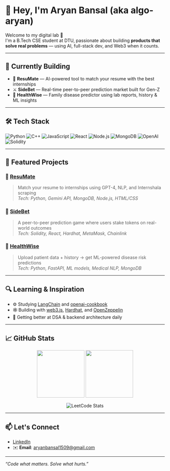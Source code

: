 # 👋 Hey, I'm Aryan Bansal (aka algo-aryan)

Welcome to my digital lab 🧪  
I'm a B.Tech CSE student at DTU, passionate about building **products that solve real problems** — using AI, full-stack dev, and Web3 when it counts.

---

## 🧠 Currently Building

- 🤖 **ResuMate** — AI-powered tool to match your resume with the best internships  
- ⚔️ **SideBet** — Real-time peer-to-peer prediction market built for Gen-Z  
- 🧬 **HealthWise** — Family disease predictor using lab reports, history & ML insights

---

## 🛠️ Tech Stack

![Python](https://img.shields.io/badge/Python-3776AB?style=flat&logo=python&logoColor=white)
![C++](https://img.shields.io/badge/C++-00599C?style=flat&logo=c%2b%2b&logoColor=white)
![JavaScript](https://img.shields.io/badge/JavaScript-F7DF1E?style=flat&logo=javascript&logoColor=black)
![React](https://img.shields.io/badge/React-20232A?style=flat&logo=react&logoColor=61DAFB)
![Node.js](https://img.shields.io/badge/Node.js-339933?style=flat&logo=nodedotjs&logoColor=white)
![MongoDB](https://img.shields.io/badge/MongoDB-4EA94B?style=flat&logo=mongodb&logoColor=white)
![OpenAI](https://img.shields.io/badge/OpenAI-412991?style=flat&logo=openai&logoColor=white)
![Solidity](https://img.shields.io/badge/Solidity-363636?style=flat&logo=solidity&logoColor=white)

---

## 🚀 Featured Projects

### 🔹 [ResuMate](https://github.com/algo-aryan/resumate)  
> Match your resume to internships using GPT-4, NLP, and Internshala scraping  
> _Tech: Python, Gemini API, MongoDB, Node.js, HTML/CSS_

### 🔹 [SideBet](https://github.com/algo-aryan/sidebet-project)  
> A peer-to-peer prediction game where users stake tokens on real-world outcomes  
> _Tech: Solidity, React, Hardhat, MetaMask, Chainlink_

### 🔹 [HealthWise](https://github.com/algo-aryan/healthwise)  
> Upload patient data + history → get ML-powered disease risk predictions  
> _Tech: Python, FastAPI, ML models, Medical NLP, MongoDB_

---

## 🔍 Learning & Inspiration

- ⚙️ Studying [LangChain](https://github.com/langchain-ai/langchain) and [openai-cookbook](https://github.com/openai/openai-cookbook)
- 🕸️ Building with [web3.js](https://github.com/ChainSafe/web3.js), [Hardhat](https://github.com/NomicFoundation/hardhat), and [OpenZeppelin](https://github.com/OpenZeppelin/openzeppelin-contracts)
- 🌱 Getting better at DSA & backend architecture daily

---

## 📈 GitHub Stats

<p align="center">
  <img src="https://github-readme-stats.vercel.app/api?username=algo-aryan&show_icons=true&theme=tokyonight" height="150"/>
  <img src="https://github-readme-stats.vercel.app/api/top-langs/?username=algo-aryan&layout=compact&theme=tokyonight" height="150"/>
</p>

<p align="center">
  <img src="https://leetcard.jacoblin.cool/algo_aryan?theme=dark&font=Consolas&ext=contest" alt="LeetCode Stats" />
</p>

---

## 📫 Let's Connect

- [LinkedIn](https://www.linkedin.com/in/aryanbansal1509/)
- ✉️ **Email**: aryanbansal1509@gmail.com

---

_“Code what matters. Solve what hurts.”_
